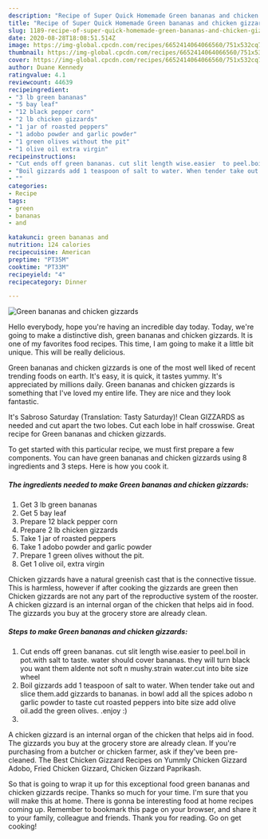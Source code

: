 ```yaml
---
description: "Recipe of Super Quick Homemade Green bananas and chicken gizzards"
title: "Recipe of Super Quick Homemade Green bananas and chicken gizzards"
slug: 1189-recipe-of-super-quick-homemade-green-bananas-and-chicken-gizzards
date: 2020-08-28T18:08:51.514Z
image: https://img-global.cpcdn.com/recipes/6652414064066560/751x532cq70/green-bananas-and-chicken-gizzards-recipe-main-photo.jpg
thumbnail: https://img-global.cpcdn.com/recipes/6652414064066560/751x532cq70/green-bananas-and-chicken-gizzards-recipe-main-photo.jpg
cover: https://img-global.cpcdn.com/recipes/6652414064066560/751x532cq70/green-bananas-and-chicken-gizzards-recipe-main-photo.jpg
author: Duane Kennedy
ratingvalue: 4.1
reviewcount: 44639
recipeingredient:
- "3 lb green bananas"
- "5 bay leaf"
- "12 black pepper corn"
- "2 lb chicken gizzards"
- "1 jar of roasted peppers"
- "1 adobo powder and garlic powder"
- "1 green olives without the pit"
- "1 olive oil extra virgin"
recipeinstructions:
- "Cut ends off green bananas. cut slit length wise.easier  to peel.boil in pot.with salt to taste. water should cover bananas. they will turn black you want them aldente not soft n mushy.strain water.cut into bite size wheel"
- "Boil gizzards add 1 teaspoon of salt to water. When tender take out and slice them.add gizzards to bananas. in bowl add all the spices adobo n garlic powder to taste cut roasted peppers into bite size add olive oil.add the green olives. .enjoy :)"
- ""
categories:
- Recipe
tags:
- green
- bananas
- and

katakunci: green bananas and 
nutrition: 124 calories
recipecuisine: American
preptime: "PT35M"
cooktime: "PT33M"
recipeyield: "4"
recipecategory: Dinner

---
```



![Green bananas and chicken gizzards](https://img-global.cpcdn.com/recipes/6652414064066560/751x532cq70/green-bananas-and-chicken-gizzards-recipe-main-photo.jpg)

Hello everybody, hope you're having an incredible day today. Today, we're going to make a distinctive dish, green bananas and chicken gizzards. It is one of my favorites food recipes. This time, I am going to make it a little bit unique. This will be really delicious.

Green bananas and chicken gizzards is one of the most well liked of recent trending foods on earth. It's easy, it is quick, it tastes yummy. It's appreciated by millions daily. Green bananas and chicken gizzards is something that I've loved my entire life. They are nice and they look fantastic.

It&#39;s Sabroso Saturday (Translation: Tasty Saturday)! Clean GIZZARDS as needed and cut apart the two lobes. Cut each lobe in half crosswise. Great recipe for Green bananas and chicken gizzards.


To get started with this particular recipe, we must first prepare a few components. You can have green bananas and chicken gizzards using 8 ingredients and 3 steps. Here is how you cook it.

<!--inarticleads1-->

##### The ingredients needed to make Green bananas and chicken gizzards:

1. Get 3 lb green bananas
1. Get 5 bay leaf
1. Prepare 12 black pepper corn
1. Prepare 2 lb chicken gizzards
1. Take 1 jar of roasted peppers
1. Take 1 adobo powder and garlic powder
1. Prepare 1 green olives without the pit.
1. Get 1 olive oil, extra virgin


Chicken gizzards have a natural greenish cast that is the connective tissue. This is harmless, however if after cooking the gizzards are green then Chicken gizzards are not any part of the reproductive system of the rooster. A chicken gizzard is an internal organ of the chicken that helps aid in food. The gizzards you buy at the grocery store are already clean. 

<!--inarticleads2-->

##### Steps to make Green bananas and chicken gizzards:

1. Cut ends off green bananas. cut slit length wise.easier  to peel.boil in pot.with salt to taste. water should cover bananas. they will turn black you want them aldente not soft n mushy.strain water.cut into bite size wheel
1. Boil gizzards add 1 teaspoon of salt to water. When tender take out and slice them.add gizzards to bananas. in bowl add all the spices adobo n garlic powder to taste cut roasted peppers into bite size add olive oil.add the green olives. .enjoy :)
1. 


A chicken gizzard is an internal organ of the chicken that helps aid in food. The gizzards you buy at the grocery store are already clean. If you&#39;re purchasing from a butcher or chicken farmer, ask if they&#39;ve been pre-cleaned. The Best Chicken Gizzard Recipes on Yummly Chicken Gizzard Adobo, Fried Chicken Gizzard, Chicken Gizzard Paprikash. 

So that is going to wrap it up for this exceptional food green bananas and chicken gizzards recipe. Thanks so much for your time. I'm sure that you will make this at home. There is gonna be interesting food at home recipes coming up. Remember to bookmark this page on your browser, and share it to your family, colleague and friends. Thank you for reading. Go on get cooking!
